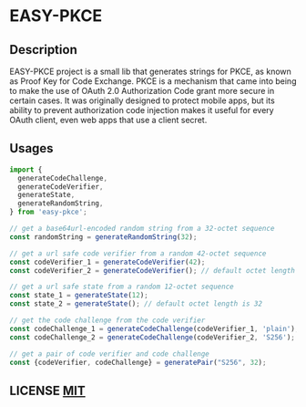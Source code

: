 # EASY-PKCE #

## Description ##

EASY-PKCE project is a small lib that generates strings for PKCE, as known as Proof Key for Code Exchange. PKCE is a mechanism that came into being to make the use of OAuth 2.0 Authorization Code grant more secure in certain cases. It was originally designed to protect mobile apps, but its ability to prevent authorization code injection makes it useful for every OAuth client, even web apps that use a client secret.

## Usages ##

```ts
import {
  generateCodeChallenge,
  generateCodeVerifier,
  generateState,
  generateRandomString,
} from 'easy-pkce';

// get a base64url-encoded random string from a 32-octet sequence
const randomString = generateRandomString(32);

// get a url safe code verifier from a random 42-octet sequence
const codeVerifier_1 = generateCodeVerifier(42);
const codeVerifier_2 = generateCodeVerifier(); // default octet length is 32

// get a url safe state from a random 12-octet sequence
const state_1 = generateState(12);
const state_2 = generateState(); // default octet length is 32

// get the code challenge from the code verifier
const codeChallenge_1 = generateCodeChallenge(codeVerifier_1, 'plain'); // plain version
const codeChallenge_2 = generateCodeChallenge(codeVerifier_2, 'S256'); // S256 version

// get a pair of code verifier and code challenge
const {codeVerifier, codeChallenge} = generatePair("S256", 32);
```

## LICENSE [MIT](LICENSE) ##